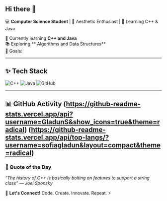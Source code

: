 ## Hi there 👋

💻 **Computer Science Student** | 🎨 Aesthetic Enthusiast | 🚀 Learning C++ & Java  

🌱 Currently learning **C++ and Java**  
📚 Exploring ** Algorithms and Data Structures**  
🎯 Goals:  

---

## ✨ Tech Stack  
![C++](https://img.shields.io/badge/C++-00599C?style=for-the-badge&logo=c%2B%2B&logoColor=white)  ![Java](https://img.shields.io/badge/Java-ED8B00?style=for-the-badge&logo=java&logoColor=white)  ![GitHub](https://img.shields.io/badge/GitHub-181717?style=for-the-badge&logo=github&logoColor=white)  

---

📊 GitHub Activity
(https://github-readme-stats.vercel.app/api?username=GladunS&show_icons=true&theme=radical)
(https://github-readme-stats.vercel.app/api/top-langs/?username=sofiagladun&layout=compact&theme=radical)
---

### 📝 Quote of the Day  
*“The history of C++ is basically bolting on features to support a string class”* — *Joel Sponsky*

💌 **Let's Connect!**
Code. Create. Innovate. Repeat. ⚡
